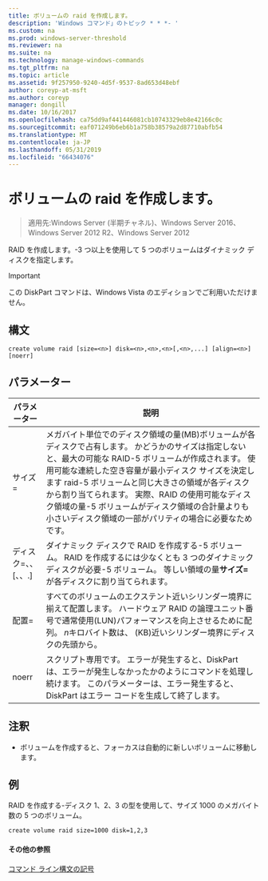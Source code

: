 ```yaml
---
title: ボリュームの raid を作成します。
description: 'Windows コマンド」のトピック * * *- '
ms.custom: na
ms.prod: windows-server-threshold
ms.reviewer: na
ms.suite: na
ms.technology: manage-windows-commands
ms.tgt_pltfrm: na
ms.topic: article
ms.assetid: 9f257950-9240-4d5f-9537-8ad653d48ebf
author: coreyp-at-msft
ms.author: coreyp
manager: dongill
ms.date: 10/16/2017
ms.openlocfilehash: ca75dd9af441446081cb10743329eb8e42166c0c
ms.sourcegitcommit: eaf071249b6eb6b1a758b38579a2d87710abfb54
ms.translationtype: MT
ms.contentlocale: ja-JP
ms.lasthandoff: 05/31/2019
ms.locfileid: "66434076"
---
```

# <a name="create-volume-raid"></a>ボリュームの raid を作成します。

>適用先:Windows Server (半期チャネル)、Windows Server 2016、Windows Server 2012 R2、Windows Server 2012

RAID を作成します。\-3 つ以上を使用して 5 つのボリュームはダイナミック ディスクを指定します。  
  
> [!IMPORTANT]  
> この DiskPart コマンドは、Windows Vista のエディションでご利用いただけません。  
  
  
  
## <a name="syntax"></a>構文  
  
```  
create volume raid [size=<n>] disk=<n>,<n>,<n>[,<n>,...] [align=<n>] [noerr]  
```  
  
## <a name="parameters"></a>パラメーター  
  
|           パラメーター           |                                                                                                                                                                                                                                              説明                                                                                                                                                                                                                                              |
|-------------------------------|-------------------------------------------------------------------------------------------------------------------------------------------------------------------------------------------------------------------------------------------------------------------------------------------------------------------------------------------------------------------------------------------------------------------------------------------------------------------------------------------------------|
|           サイズ\=<n>           | メガバイト単位でのディスク領域の量\(MB\)ボリュームが各ディスクで占有します。 かどうかのサイズは指定しないと、最大の可能な RAID\-5 ボリュームが作成されます。 使用可能な連続した空き容量が最小ディスク サイズを決定します raid\-5 ボリュームと同じ大きさの領域が各ディスクから割り当てられます。 実際、RAID の使用可能なディスク領域の量\-5 ボリュームがディスク領域の合計量よりも小さいディスク領域の一部がパリティの場合に必要なためです。 |
| ディスク\=<n>、<n>、<n>\[、<n>、.\] |                                                                                                                                               ダイナミック ディスクで RAID を作成する\-5 ボリューム。 RAID を作成するには少なくとも 3 つのダイナミック ディスクが必要\-5 ボリューム。 等しい領域の量**サイズ\=<n>** が各ディスクに割り当てられます。                                                                                                                                                |
|          配置\=<n>           |                                                                                                                   すべてのボリュームのエクステント近いシリンダー境界に揃えて配置します。 ハードウェア RAID の論理ユニット番号で通常使用\(LUN\)パフォーマンスを向上させるために配列。 *n*キロバイト数は、 \(KB\)近いシリンダー境界にディスクの先頭から。                                                                                                                   |
|             noerr             |                                                                                                                                                 スクリプト専用です。 エラーが発生すると、DiskPart は、エラーが発生しなかったかのようにコマンドを処理し続けます。 このパラメーターは、エラー発生すると、DiskPart はエラー コードを生成して終了します。                                                                                                                                                  |
  
## <a name="remarks"></a>注釈  
  
-   ボリュームを作成すると、フォーカスは自動的に新しいボリュームに移動します。  
  
## <a name="BKMK_examples"></a>例  
RAID を作成する\-ディスク 1、2、3 の型を使用して、サイズ 1000 のメガバイト数の 5 つのボリューム。  
  
```  
create volume raid size=1000 disk=1,2,3  
```  
  
#### <a name="additional-references"></a>その他の参照  
[コマンド ライン構文の記号](command-line-syntax-key.md)  
  

  


